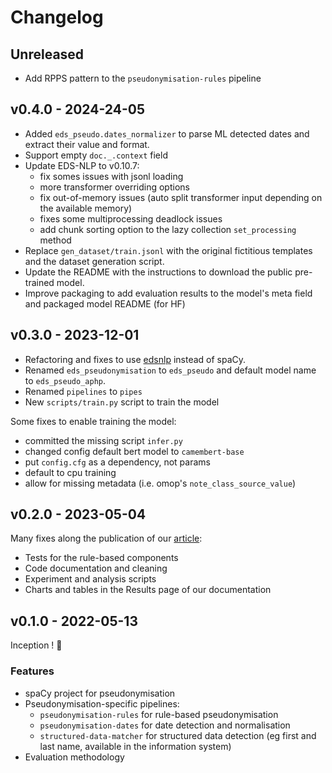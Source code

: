 # Changelog

## Unreleased

- Add RPPS pattern to the `pseudonymisation-rules` pipeline

## v0.4.0 - 2024-24-05

- Added `eds_pseudo.dates_normalizer` to parse ML detected dates and extract their value and format.
- Support empty `doc._.context` field
- Update EDS-NLP to v0.10.7:
  - fix somes issues with jsonl loading
  - more transformer overriding options
  - fix out-of-memory issues (auto split transformer input depending on the available memory)
  - fixes some multiprocessing deadlock issues
  - add chunk sorting option to the lazy collection `set_processing` method
- Replace `gen_dataset/train.jsonl` with the original fictitious templates and the dataset generation script.
- Update the README with the instructions to download the public pre-trained model.
- Improve packaging to add evaluation results to the model's meta field and packaged model README (for HF)

## v0.3.0 - 2023-12-01

- Refactoring and fixes to use [edsnlp](https://github.com/aphp/edsnlp) instead of spaCy.
- Renamed `eds_pseudonymisation` to `eds_pseudo` and default model name to `eds_pseudo_aphp`.
- Renamed `pipelines` to `pipes`
- New `scripts/train.py` script to train the model

Some fixes to enable training the model:
- committed the missing script `infer.py`
- changed config default bert model to `camembert-base`
- put `config.cfg` as a dependency, not params
- default to cpu training
- allow for missing metadata (i.e. omop's `note_class_source_value`)

## v0.2.0 - 2023-05-04

Many fixes along the publication of our [article](https://arxiv.org/pdf/2303.13451.pdf):

- Tests for the rule-based components
- Code documentation and cleaning
- Experiment and analysis scripts
- Charts and tables in the Results page of our documentation

## v0.1.0 - 2022-05-13

Inception ! :tada:

### Features

- spaCy project for pseudonymisation
- Pseudonymisation-specific pipelines:
    - `pseudonymisation-rules` for rule-based pseudonymisation
    - `pseudonymisation-dates` for date detection and normalisation
    - `structured-data-matcher` for structured data detection (eg first and last name, available in the information system)
- Evaluation methodology
